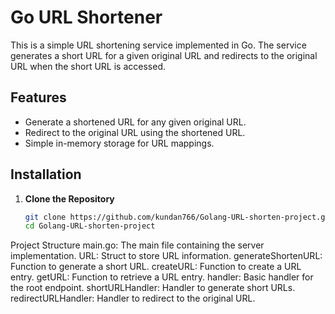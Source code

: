 # Go URL Shortener

This is a simple URL shortening service implemented in Go. The service generates a short URL for a given original URL and redirects to the original URL when the short URL is accessed.

## Features

- Generate a shortened URL for any given original URL.
- Redirect to the original URL using the shortened URL.
- Simple in-memory storage for URL mappings.

## Installation

1. **Clone the Repository**

   ```sh
   git clone https://github.com/kundan766/Golang-URL-shorten-project.git
   cd Golang-URL-shorten-project


Project Structure
main.go: The main file containing the server implementation.
URL: Struct to store URL information.
generateShortenURL: Function to generate a short URL.
createURL: Function to create a URL entry.
getURL: Function to retrieve a URL entry.
handler: Basic handler for the root endpoint.
shortURLHandler: Handler to generate short URLs.
redirectURLHandler: Handler to redirect to the original URL.
